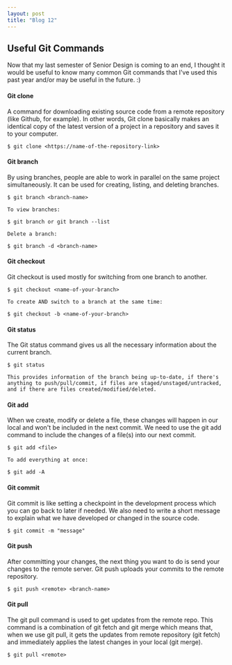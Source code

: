 ```yaml
---
layout: post
title: "Blog 12"
---
```

Useful Git Commands
-------------------------------

Now that my last semester of Senior Design is coming to an end, I thought it would be useful to know many common Git commands that I've used this past year and/or may be useful in the future. :)

#### Git clone

A command for downloading existing source code from a remote repository (like Github, for example). In other words, Git clone basically makes an identical copy of the latest version of a project in a repository and saves it to your computer.

	$ git clone <https://name-of-the-repository-link>

#### Git branch

By using branches, people are able to work in parallel on the same project simultaneously. It can be used for creating, listing, and deleting branches.

	$ git branch <branch-name>

	To view branches:

	$ git branch or git branch --list

	Delete a branch:

	$ git branch -d <branch-name>

#### Git checkout

Git checkout is used mostly for switching from one branch to another.

	$ git checkout <name-of-your-branch>

	To create AND switch to a branch at the same time:

	$ git checkout -b <name-of-your-branch>

#### Git status

The Git status command gives us all the necessary information about the current branch.

	$ git status

	This provides information of the branch being up-to-date, if there's anything to push/pull/commit, if files are staged/unstaged/untracked, and if there are files created/modified/deleted.

#### Git add

When we create, modify or delete a file, these changes will happen in our local and won't be included in the next commit. We need to use the git add command to include the changes of a file(s) into our next commit.

	$ git add <file>

	To add everything at once:

	$ git add -A

#### Git commit

Git commit is like setting a checkpoint in the development process which you can go back to later if needed. We also need to write a short message to explain what we have developed or changed in the source code.

	$ git commit -m "message"

#### Git push

After committing your changes, the next thing you want to do is send your changes to the remote server. Git push uploads your commits to the remote repository.

	$ git push <remote> <branch-name>

#### Git pull

The git pull command is used to get updates from the remote repo. This command is a combination of git fetch and git merge which means that, when we use git pull, it gets the updates from remote repository (git fetch) and immediately applies the latest changes in your local (git merge).

	$ git pull <remote>
